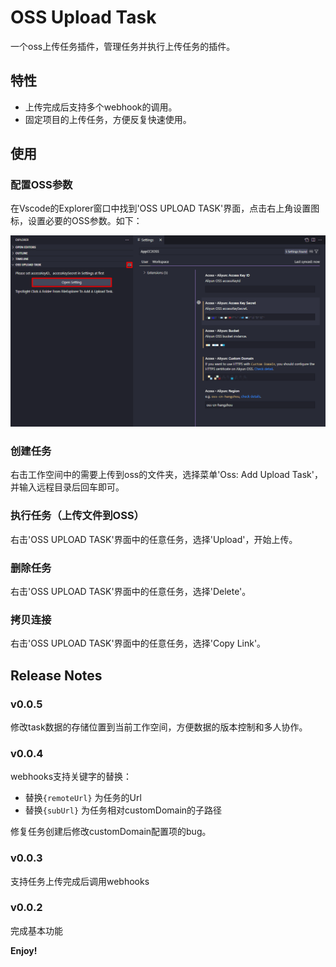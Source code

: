 # OSS Upload Task 

一个oss上传任务插件，管理任务并执行上传任务的插件。

## 特性
- 上传完成后支持多个webhook的调用。
- 固定项目的上传任务，方便反复快速使用。

## 使用

### 配置OSS参数
在Vscode的Explorer窗口中找到'OSS UPLOAD TASK'界面，点击右上角设置图标，设置必要的OSS参数。如下：

![setting](https://raw.githubusercontent.com/timooabc/appcc2oss/main/setting.png)

### 创建任务
右击工作空间中的需要上传到oss的文件夹，选择菜单'Oss: Add Upload Task'，并输入远程目录后回车即可。

### 执行任务（上传文件到OSS）
右击'OSS UPLOAD TASK'界面中的任意任务，选择'Upload'，开始上传。

### 删除任务
右击'OSS UPLOAD TASK'界面中的任意任务，选择'Delete'。

### 拷贝连接
右击'OSS UPLOAD TASK'界面中的任意任务，选择'Copy Link'。

## Release Notes
### v0.0.5
修改task数据的存储位置到当前工作空间，方便数据的版本控制和多人协作。

### v0.0.4
webhooks支持关键字的替换：
- 替换```{remoteUrl}``` 为任务的Url
- 替换```{subUrl}``` 为任务相对customDomain的子路径

修复任务创建后修改customDomain配置项的bug。

### v0.0.3
支持任务上传完成后调用webhooks

### v0.0.2
完成基本功能


**Enjoy!**
